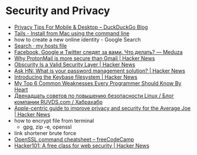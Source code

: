 # Security and Privacy
- [Privacy Tips For Mobile & Desktop – DuckDuckGo Blog](https://spreadprivacy.com/privacy-tips/home)
- [Tails - Install from Mac using the command line](https://tails.boum.org/install/mac/usb/index.en.html)
- how to create a new online identity - Google Search
- [Search · my hosts file](https://github.com/search?utf8=%E2%9C%93&q=my+hosts+file&type=)
- [Facebook, Google и Twitter следят за вами. Что делать? — Meduza](https://meduza.io/slides/facebook-google-i-twitter-sledyat-za-vami-chto-delat)
- [Why ProtonMail is more secure than Gmail | Hacker News](https://news.ycombinator.com/item?id=15532860)
- [Obscurity Is a Valid Security Layer | Hacker News](https://news.ycombinator.com/item?id=15541792)
- [Ask HN: What is your password management solution? | Hacker News](https://news.ycombinator.com/item?id=14776620)
- [Introducing the Keybase filesystem | Hacker News](https://news.ycombinator.com/item?id=11037257)
- [My Top 6 Common Weaknesses Every Programmer Should Know By Heart](https://www.ynonperek.com/2017/11/09/5-common-weaknesses-every-programmer-should-know/amp/)
- [Двенадцать советов по повышению безопасности Linux / Блог компании RUVDS.com / Хабрахабр](https://habrahabr.ru/company/ruvds/blog/343892/)
- [Apple-centric guide to improve privacy and security for the Average Joe | Hacker News](https://news.ycombinator.com/item?id=15993392)
- how to encrypt file from terminal
    - gpg, zip -e, openssl
- link shortener brute force
- [OpenSSL command cheatsheet – freeCodeCamp](https://medium.freecodecamp.org/openssl-command-cheatsheet-b441be1e8c4a)
- [Hacker101: A free class for web security | Hacker News](https://news.ycombinator.com/item?id=16250829)
